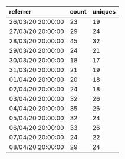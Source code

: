 | referrer          | count | uniques |
| :---------------- | :---- | :------ |
| 26/03/20 20:00:00 | 23    | 19      |
| 27/03/20 20:00:00 | 29    | 24      |
| 28/03/20 20:00:00 | 45    | 32      |
| 29/03/20 20:00:00 | 24    | 21      |
| 30/03/20 20:00:00 | 18    | 17      |
| 31/03/20 20:00:00 | 21    | 19      |
| 01/04/20 20:00:00 | 20    | 18      |
| 02/04/20 20:00:00 | 24    | 18      |
| 03/04/20 20:00:00 | 32    | 26      |
| 04/04/20 20:00:00 | 35    | 26      |
| 05/04/20 20:00:00 | 32    | 24      |
| 06/04/20 20:00:00 | 33    | 26      |
| 07/04/20 20:00:00 | 24    | 22      |
| 08/04/20 20:00:00 | 29    | 24      |